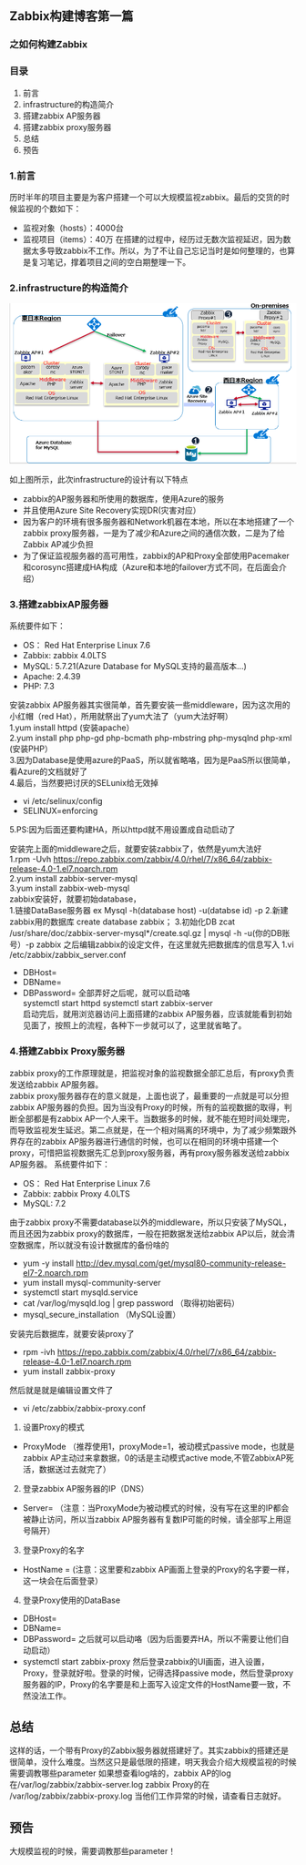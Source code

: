 ## Zabbix构建博客第一篇
### 之如何构建Zabbix

### 目录
1. 前言
2. infrastructure的构造简介
3. 搭建zabbix AP服务器
4. 搭建zabbix proxy服务器
5. 总结
6. 预告


### 1.前言

历时半年的项目主要是为客户搭建一个可以大规模监视zabbix。最后的交货的时候监视的个数如下：
- 监视对象（hosts）：4000台
- 监视项目（items）：40万
在搭建的过程中，经历过无数次监视延迟，因为数据太多导致zabbix不工作。所以，为了不让自己忘记当时是如何整理的，也算是复习笔记，撑着项目之间的空白期整理一下。

### 2.infrastructure的构造简介

![infrastructure](/img/infra.PNG) 

如上图所示，此次infrastructure的设计有以下特点
- zabbix的AP服务器和所使用的数据库，使用Azure的服务
- 并且使用Azure Site Recovery实现DR(灾害对应）
- 因为客户的环境有很多服务器和Network机器在本地，所以在本地搭建了一个zabbix proxy服务器，一是为了减少和Azure之间的通信次数，二是为了给Zabbix AP减少负担
- 为了保证监视服务器的高可用性，zabbix的AP和Proxy全部使用Pacemaker和corosync搭建成HA构成（Azure和本地的failover方式不同，在后面会介绍）

### 3.搭建zabbixAP服务器

系统要件如下：
- OS： Red Hat Enterprise Linux 7.6
- Zabbix: zabbix 4.0LTS
- MySQL: 5.7.21(Azure Database for MySQL支持的最高版本…)
- Apache: 2.4.39
- PHP: 7.3  

安装zabbix AP服务器其实很简单，首先要安装一些middleware，因为这次用的小红帽（red Hat），所用就祭出了yum大法了（yum大法好啊）  
1.yum install httpd (安装apache）  
2.yum install php php-gd php-bcmath php-mbstring php-mysqlnd php-xml (安装PHP）  
3.因为Database是使用azure的PaaS，所以就省略咯，因为是PaaS所以很简单，看Azure的文档就好了  
4.最后，当然要把讨厌的SELunix给无效掉  
  - vi /etc/selinux/config 
  - SELINUX=enforcing  
  
5.PS:因为后面还要构建HA，所以httpd就不用设置成自动启动了  

安装完上面的middleware之后，就要安装zabbix了，依然是yum大法好  
1.rpm -Uvh https://repo.zabbix.com/zabbix/4.0/rhel/7/x86_64/zabbix-release-4.0-1.el7.noarch.rpm  
2.yum install zabbix-server-mysql  
3.yum install zabbix-web-mysql  
zabbix安装好，就要初始database，  
1.链接DataBase服务器 ex Mysql -h(database host) -u(databse id) -p
2.新建zabbix用的数据库 create database zabbix；
3.初始化DB zcat /usr/share/doc/zabbix-server-mysql*/create.sql.gz | mysql -h -u(你的DB账号）-p zabbix
之后编辑zabbix的设定文件，在这里就先把数据库的信息写入
1.vi /etc/zabbix/zabbix_server.conf
 - DBHost=
 - DBName=
 - DBPassword=
全部弄好之后呢，就可以启动咯  
systemctl start httpd
systemctl start zabbix-server  
启动完后，就用浏览器访问上面搭建的zabbix AP服务器，应该就能看到初始见面了，按照上的流程，各种下一步就可以了，这里就省略了。

### 4.搭建Zabbix Proxy服务器

zabbix proxy的工作原理就是，把监视对象的监视数据全部汇总后，有proxy负责发送给zabbix AP服务器。  
zabbix proxy服务器存在的意义就是，上面也说了，最重要的一点就是可以分担zabbix AP服务器的负担。因为当没有Proxy的时候，所有的监视数据的取得，判断全部都是有zabbix AP一个人来干。当数据多的时候，就不能在短时间处理完，而导致监视发生延迟。第二点就是，在一个相对隔离的环境中，为了减少频繁跟外界存在的zabbix AP服务器进行通信的时候，也可以在相同的环境中搭建一个proxy，可惜把监视数据先汇总到proxy服务器，再有proxy服务器发送给zabbix AP服务器。
系统要件如下：
- OS： Red Hat Enterprise Linux 7.6
- Zabbix: zabbix Proxy 4.0LTS
- MySQL: 7.2  

由于zabbix proxy不需要database以外的middleware，所以只安装了MySQL，而且还因为zabbix proxy的数据库，一般在把数据发送给zabbix AP以后，就会清空数据库，所以就没有设计数据库的备份啥的
- yum -y install http://dev.mysql.com/get/mysql80-community-release-el7-2.noarch.rpm
- yum install mysql-community-server
- systemctl start mysqld.service
- cat /var/log/mysqld.log | grep password （取得初始密码）
- mysql_secure_installation （MySQL设置） 

安装完后数据库，就要安装proxy了
- rpm -ivh https://repo.zabbix.com/zabbix/4.0/rhel/7/x86_64/zabbix-release-4.0-1.el7.noarch.rpm
- yum install zabbix-proxy

然后就是就是编辑设置文件了
- vi /etc/zabbix/zabbix-proxy.conf
1. 设置Proxy的模式
 - ProxyMode （推荐使用1，proxyMode=1，被动模式passive mode，也就是zabbix AP主动过来拿数据，0的话是主动模式active mode,不管ZabbixAP死活，数据送过去就完了）
2. 登录zabbix AP服务器的IP（DNS）
 - Server= （注意：当ProxyMode为被动模式的时候，没有写在这里的IP都会被静止访问，所以当zabbix AP服务器有复数IP可能的时候，请全部写上用逗号隔开）
3. 登录Proxy的名字
 - HostName = (注意：这里要和zabbix AP画面上登录的Proxy的名字要一样，这一块会在后面登录）
4. 登录Proxy使用的DataBase
 - DBHost=
 - DBName=
 - DBPassword=
之后就可以启动咯（因为后面要弄HA，所以不需要让他们自动启动）
- systemctl start zabbix-proxy
然后登录zabbix的UI画面，进入设置，Proxy，登录就好啦。登录的时候，记得选择passive mode，然后登录proxy服务器的IP，Proxy的名字要是和上面写入设定文件的HostName要一致，不然没法工作。

## 总结

这样的话，一个带有Proxy的Zabbix服务器就搭建好了。其实zabbix的搭建还是很简单，没什么难度。当然这只是最低限的搭建，明天我会介绍大规模监视的时候需要调教哪些parameter
如果想查看log啥的，zabbix AP的log在/var/log/zabbix/zabbix-server.log
zabbix Proxy的在 /var/log/zabbix/zabbix-proxy.log
当他们工作异常的时候，请查看日志就好。

## 预告

大规模监视的时候，需要调教那些parameter！

